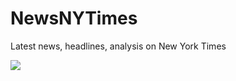 # NewsNYTimes
Latest news, headlines, analysis on New York Times

![](https://github.com/kapinos/NewsNYTimes/blob/master/NYTimes.gif)
